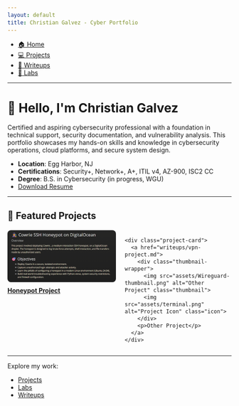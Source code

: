 ```yaml
---
layout: default
title: Christian Galvez - Cyber Portfolio
---
```


<nav class="navbar">
  <ul>
    <li><a href="./index.md">🏠 Home</a></li>
    <li><a href="./projects.md">💻 Projects</a></li>
    <li><a href="./writeups.md">📝 Writeups</a></li>
    <li><a href="./labs.md">🔨 Labs</a></li>
  </ul>
</nav>

---

# 👋 Hello, I'm Christian Galvez

Certified and aspiring cybersecurity professional with a foundation in technical support, security documentation, and vulnerability analysis. This portfolio showcases my hands-on skills and knowledge in cybersecurity operations, cloud platforms, and secure system design.

- **Location**: Egg Harbor, NJ
- **Certifications**: Security+, Network+, A+, ITIL v4, AZ-900, ISC2 CC
- **Degree**: B.S. in Cybersecurity (in progress, WGU)
- [Download Resume](assets/Resume.pdf)

---

## 🌟 Featured Projects  

<body>
  <div class="project-grid">
    <div class="project-card">
      <a href="writeups/honeypot-project.md">
        <div class="thumbnail-wrapper">
          <img src="assets/honeypot-thumbnail.png" alt="Honeypot Project" class="thumbnail">
          <img src="assets/shield.png" alt="Project Icon" class="icon">
        </div>
        <p>Honeypot Project</p>
      </a>
    </div>

    <div class="project-card">
      <a href="writeups/vpn-project.md">
        <div class="thumbnail-wrapper">
          <img src="assets/Wireguard-thumbnail.png" alt="Other Project" class="thumbnail">
          <img src="assets/terminal.png" alt="Project Icon" class="icon">
        </div>
        <p>Other Project</p>
      </a>
    </div>
  </div>
</body>
<head>
  <meta charset="UTF-8">
  <title>My Portfolio</title>
  <style>
    .project-grid {
      display: flex;
      gap: 20px;
      justify-content: center;
      margin-top: 20px;
    }

    .project-card {
      position: relative;
      width: 250px;
      text-align: center;
    }

    .thumbnail-wrapper {
      position: relative;
      width: 100%;
    }

    .thumbnail {
      width: 100%;
      display: block;
      border-radius: 8px;
    }

    .icon {
      position: absolute;
      top: 50%;
      left: 50%;
      transform: translate(-50%, -50%);
      width: 60px;
      height: 60px;
      opacity: 0;
      transition: opacity 0.3s ease;
    }

    .thumbnail-wrapper:hover .icon {
      opacity: 1;
      cursor: pointer;
    }

    .project-card p {
      margin-top: 10px;
      font-weight: bold;
    }
  </style>
</head>


---

Explore my work:
- [Projects](projects.md)
- [Labs](labs.md)
- [Writeups](writeups.md)
